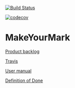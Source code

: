[![Build Status](https://travis-ci.org/juhamyllari/make-your-mark.svg?branch=master)](https://travis-ci.org/juhamyllari/make-your-mark)

[![codecov](https://codecov.io/gh/juhamyllari/make-your-mark/branch/master/graph/badge.svg)](https://codecov.io/gh/juhamyllari/make-your-mark)

# MakeYourMark

[Product backlog](https://docs.google.com/spreadsheets/d/1yEX_GPp0piYUebf_7xxJp6eZyBB13AR4Ubq6oYDU5Lo/edit?usp=sharing)

[Travis](https://travis-ci.org/juhamyllari/make-your-mark)

[User manual](https://github.com/juhamyllari/make-your-mark/Documentation/manual.md)

[Definition of Done](https://github.com/juhamyllari/make-your-mark/blob/master/Documentation/DefinitionOfDone.md)
